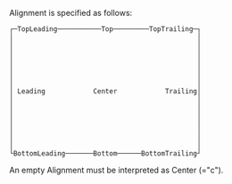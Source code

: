 Alignment is specified as follows:

	┌─TopLeading───────────Top─────────TopTrailing─┐
	│                                              │
	│                                              │
	│                                              │
	│                                              │
	│                                              │
	│                                              │
	│                                              │
	│ Leading            Center            Trailing│
	│                                              │
	│                                              │
	│                                              │
	│                                              │
	│                                              │
	│                                              │
	│                                              │
	└BottomLeading───────Bottom──────BottomTrailing┘

An empty Alignment must be interpreted as Center (="c").